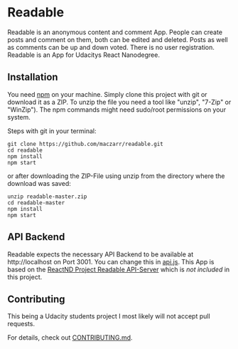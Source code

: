 # Readable
Readable is an anonymous content and comment App. People can create posts and comment on them, both can be edited and deleted. Posts as well as comments can be up and down voted. There is no user registration. Readable is an App for Udacitys React Nanodegree.

## Installation
You need [npm](https://nodejs.org/) on your machine. Simply clone this project with git or download it as a ZIP. To unzip the file you need a tool like "unzip", "7-Zip" or "WinZip"). The npm commands might need sudo/root permissions on your system.

Steps with git in your terminal:
```
git clone https://github.com/maczarr/readable.git
cd readable
npm install
npm start
```

or after downloading the ZIP-File using unzip from the directory where the download was saved:
```
unzip readable-master.zip
cd readable-master
npm install
npm start
```

## API Backend

Readable expects the necessary API Backend to be available at http://localhost on Port 3001. You can change this in [api.js](src/utils/api.js).
This App is based on the [ReactND Project Readable API-Server](https://github.com/udacity/reactnd-project-readable-starter) which is *not included* in this project.

## Contributing

This being a Udacity students project I most likely will not accept pull requests.

For details, check out [CONTRIBUTING.md](CONTRIBUTING.md).